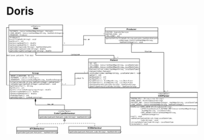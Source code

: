 Doris
=====

![Doris UML image](https://raw.githubusercontent.com/Grynet/Doris/master/UML/Doris.png?raw=true "Doris UML")


